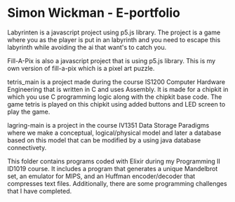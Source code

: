 # Simon Wickman - E-portfolio

Labyrinten is a javascript project using p5.js library. The project is a game where you as the player is put in an labyrinth and you need to escape this labyrinth while avoiding the ai that want's to catch you.

Fill-A-Pix is also a javascript project that is using p5.js library. This is my own version of fill-a-pix which is a pixel art puzzle.

tetris_main is a project made during the course IS1200 Computer Hardware Engineering that is written in C and uses Assembly. It is made for a chipkit in which you use C programming logic along with the chipkit base code. The game tetris is played on this chipkit using added buttons and LED screen to play the game.

lagring-main is a project in the course IV1351 Data Storage Paradigms where we make a conceptual, logical/physical model and later a database based on this model that can be 
modified by a using java database connectivety.

This folder contains programs coded with Elixir during my Programming II ID1019 course. It includes a program that generates a unique Mandelbrot set, an emulator for MIPS, and an Huffman encoder/decoder that compresses text files. Additionally, there are some programming challenges that I have completed.
